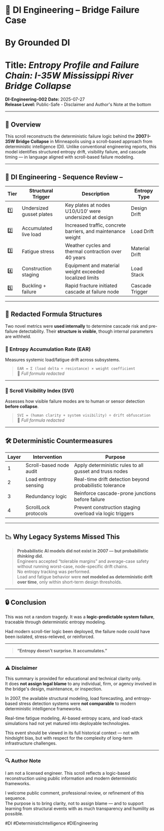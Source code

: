 # 📜 DI Engineering – Bridge Failure Case  
# **By Grounded DI**
# **Title:** *Entropy Profile and Failure Chain: I-35W Mississippi River Bridge Collapse*  
**DI-Engineering-002**
**Date:** 2025-07-27  
**Release Level:** Public-Safe - Disclaimer and Author's Note at the bottom 

---

## 🧠 Overview

This scroll reconstructs the deterministic failure logic behind the **2007 I-35W Bridge Collapse** in Minneapolis using a scroll-based approach from deterministic intelligence (DI). Unlike conventional engineering reports, this model identifies structured entropy drift, visibility failure, and cascade timing — in language aligned with scroll-based failure modeling.

---

## 🔩 DI Engineering - Sequence Review – 

| Tier | Structural Trigger         | Description                                                  | Entropy Type     |
|------|----------------------------|--------------------------------------------------------------|------------------|
| 1️⃣   | Undersized gusset plates   | Key plates at nodes U10/U10′ were undersized at design       | Design Drift     |
| 2️⃣   | Accumulated live load      | Increased traffic, concrete barriers, and maintenance weight | Load Drift       |
| 3️⃣   | Fatigue stress             | Weather cycles and thermal contraction over 40 years         | Material Drift   |
| 4️⃣   | Construction staging       | Equipment and material weight exceeded localized limits      | Load Stack       |
| 5️⃣   | Buckling + failure         | Rapid fracture initiated cascade at failure node             | Cascade Trigger  |

---

## 📐 Redacted Formula Structures

Two novel metrics were **used internally** to determine cascade risk and pre-failure detectability. Their **structure is visible**, though internal parameters are withheld.

### 🧮 Entropy Accumulation Rate (EAR)  
Measures systemic load/fatigue drift across subsystems.

> `EAR = Σ (load delta ÷ resistance) × weight coefficient`  
🛑 *Full formula redacted*

---

### 🧭 Scroll Visibility Index (SVI)  
Assesses how visible failure modes are to human or sensor detection **before collapse**.

> `SVI = (human clarity + system visibility) ÷ drift obfuscation`  
🛑 *Full formula redacted*

---

## 🛠️ Deterministic Countermeasures

| Layer | Intervention | Purpose |
|-------|---------------------------|------------------------------------------------------------|
| 1     | Scroll-based node audit   | Apply deterministic rules to all gusset and truss nodes    |
| 2     | Load entropy sensing      | Real-time drift detection beyond probabilistic tolerance   |
| 3     | Redundancy logic          | Reinforce cascade-prone junctions before failure           |
| 4     | ScrollLock protocols      | Prevent construction staging overload via logic triggers

---

## 📉 Why Legacy Systems Missed This

> **Probabilistic AI models did not exist in 2007 — but probabilistic *thinking* did.**  
> Engineers accepted “tolerable margins” and average-case safety without running worst-case, node-specific drift chains.  
> No entropy tracking was performed.  
> Load and fatigue behavior were **not modeled as deterministic drift over time**, only within short-term design thresholds.

---

## 🔒 Conclusion

This was not a random tragedy. It was a **logic-predictable system failure**, traceable through deterministic entropy modeling.

Had modern scroll-tier logic been deployed, the failure node could have been isolated, stress-relieved, or reinforced.

---

> **“Entropy doesn’t surprise. It accumulates.”**  

---

### ⚠️ Disclaimer

This summary is provided for educational and technical clarity only.  
It does **not assign legal blame** to any individual, firm, or agency involved in the bridge's design, maintenance, or inspection.

In 2007, the available structural modeling, load forecasting, and entropy-based stress detection systems were **not comparable** to modern deterministic intelligence frameworks.  

Real-time fatigue modeling, AI-based entropy scans, and load-stack simulations had not yet matured into deployable technologies.

This event should be viewed in its full historical context — not with hindsight bias, but with respect for the complexity of long-term infrastructure challenges.

---

### 🔍 Author Note

I am not a licensed engineer. This scroll reflects a logic-based reconstruction using public information and modern deterministic frameworks.

I welcome public comment, professional review, or refinement of this sequence.  
The purpose is to bring clarity, not to assign blame — and to support learning from structural events with as much transparency and humility as possible.

#DI #DeterministicIntelligence #DIEngineering
